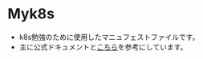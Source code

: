 # Myk8s
* k8s勉強のために使用したマニュフェストファイルです。
* 主に公式ドキュメントと[こちら](https://github.com/CyberAgentHack/one-day-youth-bootcamp-ciu/tree/main/examples)を参考にしています。
